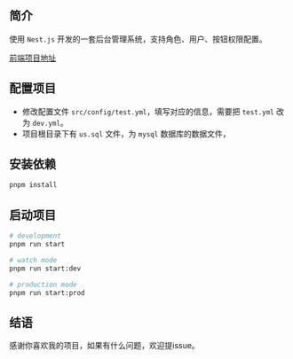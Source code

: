 ## 简介

使用 `Nest.js` 开发的一套后台管理系统，支持角色、用户、按钮权限配置。

[前端项目地址](https://github.com/wzwdream/Unusual-Admin)

## 配置项目

- 修改配置文件 `src/config/test.yml`，填写对应的信息，需要把 `test.yml` 改为 `dev.yml`。
- 项目根目录下有 `us.sql` 文件，为  `mysql` 数据库的数据文件，

## 安装依赖

```bash
pnpm install
```

## 启动项目

```bash
# development
pnpm run start

# watch mode
pnpm run start:dev

# production mode
pnpm run start:prod
```

## 结语

感谢你喜欢我的项目，如果有什么问题，欢迎提issue。
